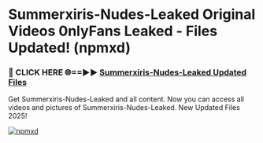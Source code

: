 # Summerxiris-Nudes-Leaked Original Videos 0nlyFans Leaked - Files Updated! (npmxd)

<h3>🔴 CLICK HERE 🌐==►► <a href="https://tinyurl.com/52m3yx9h" rel="nofollow">Summerxiris-Nudes-Leaked Updated Files</a></h3>

Get Summerxiris-Nudes-Leaked and all content. Now you can access all videos and pictures of Summerxiris-Nudes-Leaked. New Updated Files 2025!

[![npmxd](https://i.imgur.com/TnHtlc8.gif)](https://tinyurl.com/52m3yx9h)
